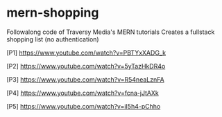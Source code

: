 # mern-shopping

Followalong code of Traversy Media's MERN tutorials
Creates a fullstack shopping list (no authentication)

[P1]  https://www.youtube.com/watch?v=PBTYxXADG_k

[P2]  https://www.youtube.com/watch?v=5yTazHkDR4o

[P3]  https://www.youtube.com/watch?v=R54neaLznFA

[P4]  https://www.youtube.com/watch?v=fcna-jJtAXk

[P5]  https://www.youtube.com/watch?v=iI5h4-pChho
